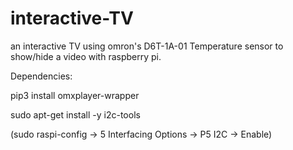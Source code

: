 # interactive-TV

an interactive TV using omron's D6T-1A-01 Temperature sensor to show/hide a video with raspberry pi.

Dependencies:

pip3 install omxplayer-wrapper

sudo apt-get install -y i2c-tools

(sudo raspi-config -> 5 Interfacing Options -> P5 I2C -> Enable)

